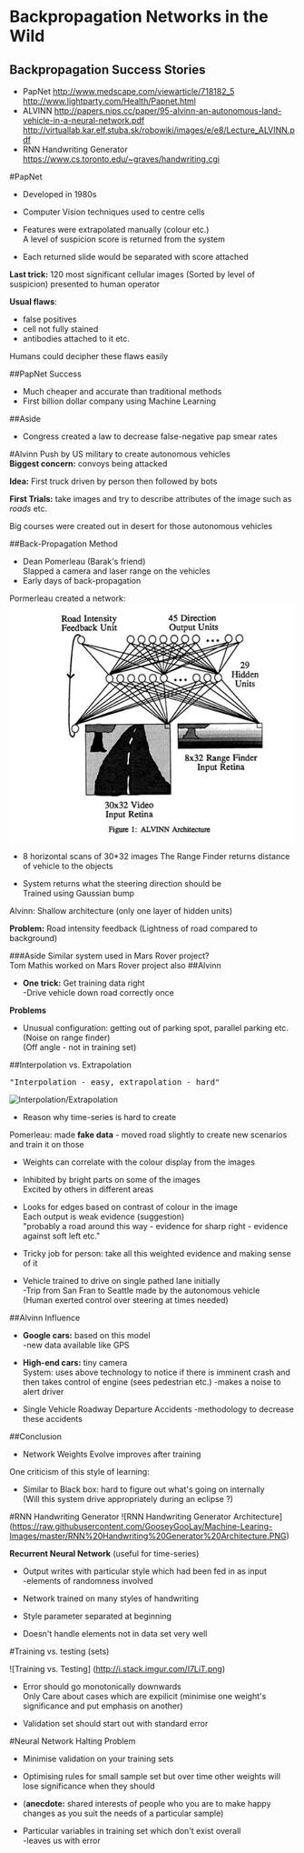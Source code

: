 Backpropagation Networks in the Wild
====================================

Backpropagation Success Stories
-------------------------------

* PapNet http://www.medscape.com/viewarticle/718182_5 http://www.lightparty.com/Health/Papnet.html
* ALVINN http://papers.nips.cc/paper/95-alvinn-an-autonomous-land-vehicle-in-a-neural-network.pdf http://virtuallab.kar.elf.stuba.sk/robowiki/images/e/e8/Lecture_ALVINN.pdf
* RNN Handwriting Generator https://www.cs.toronto.edu/~graves/handwriting.cgi


#PapNet
* Developed in 1980s
* Computer Vision techniques used to centre cells

* Features were extrapolated manually (colour etc.)  
  A level of suspicion score is returned from the system

* Each returned slide would be separated with score attached

**Last trick:** 120 most significant cellular images (Sorted by level of suspicion) presented to human operator
			
**Usual flaws**:  
  * false positives
  * cell not fully stained
  * antibodies attached to it etc.
  
Humans could decipher these flaws easily
		
##PapNet Success
* Much cheaper and accurate than traditional methods
* First billion dollar company using Machine Learning
 
##Aside
* Congress created a law to decrease false-negative pap smear rates
 
#Alvinn
 Push by US military to create autonomous vehicles  
 **Biggest concern:** convoys being attacked
 
**Idea:** First truck driven by person then followed by bots
 
 **First Trials:** take images and try to describe attributes of the image such as _roads_ etc.
 
Big courses were created out in desert for those autonomous vehicles

##Back-Propagation Method
* Dean Pomerleau (Barak's friend)  
  Slapped a camera and laser range on the vehicles
* Early days of back-propagation
  
Pormerleau created a network:  
![ALVINN Architecture](https://raw.githubusercontent.com/GooseyGooLay/Machine-Learing-Images/master/ALVINN%20Architecture.PNG)  
*	8 horizontal scans of 30*32 images
	The Range Finder returns distance of vehicle to the objects
	
* System returns what the steering direction should be  
	Trained using Gaussian bump

Alvinn: Shallow architecture (only one layer of hidden units)

**Problem:** Road intensity feedback (Lightness of road compared to background)

###Aside
Similar system used in Mars Rover project?  
Tom Mathis worked on Mars Rover project also
##Alvinn
* **One trick:** Get training data right  
            	  -Drive vehicle down road correctly once
	
**Problems**  
* Unusual configuration: getting out of parking spot, parallel parking etc.   
                        (Noise on range finder)  
                        (Off angle - not in training set)

##Interpolation vs. Extrapolation
 <pre>"Interpolation - easy, extrapolation - hard"</pre>

![Interpolation/Extrapolation](http://pillars.che.pitt.edu/files/course_12/figures/curve.gif)

* Reason why time-series is hard to create

Pomerleau: made **fake data** - moved road slightly to create new scenarios and train it on those

* Weights can correlate with the colour display from the images

* Inhibited by bright parts on some of the images  
  Excited by others in different areas

* Looks for edges based on contrast of colour in the image  
  Each output is weak evidence (suggestion)  
  "probably a road around this way - evidence for sharp right - evidence against soft left etc."

* Tricky job for person: take all this weighted evidence and making sense of it  

* Vehicle trained to drive on single pathed lane initially  
-Trip from San Fran to Seattle made by the autonomous vehicle  
	(Human exerted control over steering at times needed)

##Alvinn Influence
* **Google cars:** based on this model  
                -new data available like GPS

* **High-end cars:** tiny camera  
                    System: uses above technology to notice if there is imminent crash and then takes control of engine
		                (sees pedestrian etc.)
		                -makes a noise to alert driver

* Single Vehicle Roadway Departure Accidents
  -methodology to decrease these accidents

##Conclusion
* Network Weights Evolve improves after training

One criticism of this style of learning:
* Similar to Black box: hard to figure out what's going on internally  
                        (Will this system drive appropriately during an eclipse ?)

#RNN Handwriting Generator
![RNN Handwriting Generator Architecture] (https://raw.githubusercontent.com/GooseyGooLay/Machine-Learing-Images/master/RNN%20Handwriting%20Generator%20Architecture.PNG)

**Recurrent Neural Network** (useful for time-series)

* Output writes with particular style which had been fed in as input  
  -elements of randomness involved

* Network trained on many styles of handwriting
* Style parameter separated at beginning

* Doesn't handle elements not in data set very well


#Training vs. testing (sets)

![Training vs. Testing] (http://i.stack.imgur.com/I7LiT.png)

* Error should go monotonically downwards  
  Only Care about cases which are expilicit (minimise one weight's significance and put emphasis on another)

* Validation set should start out with standard error

#Neural Network Halting Problem
* Minimise validation on your training sets

* Optimising rules for small sample set but over time other weights will lose significance when they should
* (**anecdote:** shared interests of people who you are to make happy changes as you suit the needs of a particular sample)

* Particular variables in training set which don't exist overall  
  -leaves us with error

